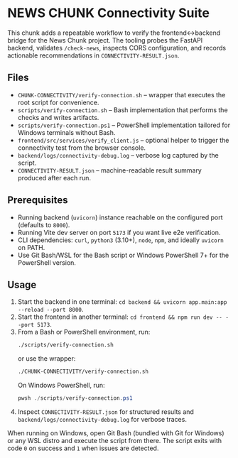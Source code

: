 # NEWS CHUNK Connectivity Suite

This chunk adds a repeatable workflow to verify the frontend↔backend bridge for the News Chunk project. The tooling probes the FastAPI backend, validates `/check-news`, inspects CORS configuration, and records actionable recommendations in `CONNECTIVITY-RESULT.json`.

## Files
- `CHUNK-CONNECTIVITY/verify-connection.sh` – wrapper that executes the root script for convenience.
- `scripts/verify-connection.sh` – Bash implementation that performs the checks and writes artifacts.
- `scripts/verify-connection.ps1` – PowerShell implementation tailored for Windows terminals without Bash.
- `frontend/src/services/verify_client.js` – optional helper to trigger the connectivity test from the browser console.
- `backend/logs/connectivity-debug.log` – verbose log captured by the script.
- `CONNECTIVITY-RESULT.json` – machine-readable result summary produced after each run.

## Prerequisites
- Running backend (`uvicorn`) instance reachable on the configured port (defaults to `8000`).
- Running Vite dev server on port `5173` if you want live e2e verification.
- CLI dependencies: `curl`, `python3` (3.10+), `node`, `npm`, and ideally `uvicorn` on PATH.
- Use Git Bash/WSL for the Bash script or Windows PowerShell 7+ for the PowerShell version.

## Usage
1. Start the backend in one terminal: `cd backend && uvicorn app.main:app --reload --port 8000`.
2. Start the frontend in another terminal: `cd frontend && npm run dev -- --port 5173`.
3. From a Bash or PowerShell environment, run:
   ```bash
   ./scripts/verify-connection.sh
   ```
   or use the wrapper:
   ```bash
   ./CHUNK-CONNECTIVITY/verify-connection.sh
   ```
   On Windows PowerShell, run:
   ```powershell
   pwsh ./scripts/verify-connection.ps1
   ```
4. Inspect `CONNECTIVITY-RESULT.json` for structured results and `backend/logs/connectivity-debug.log` for verbose traces.

When running on Windows, open Git Bash (bundled with Git for Windows) or any WSL distro and execute the script from there. The script exits with code `0` on success and `1` when issues are detected.
